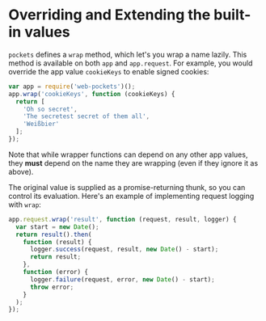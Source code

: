 # Overriding and Extending the built-in values

`pockets` defines a `wrap` method, which let's you wrap a name lazily. This method is available on both `app` and `app.request`. For example, you would override the app value `cookieKeys` to enable signed cookies:

```javascript
var app = require('web-pockets')();
app.wrap('cookieKeys', function (cookieKeys) {
  return [
    'Oh so secret',
    'The secretest secret of them all',
    'Weißbier'
  ];
});
```

Note that while wrapper functions can depend on any other app values, they **must** depend on the name they are wrapping (even if they ignore it as above).

The original value is supplied as a promise-returning thunk, so you can control its evaluation. Here's an example of implementing request logging with `wrap`:

```javascript
app.request.wrap('result', function (request, result, logger) {
  var start = new Date();
  return result().then(
    function (result) {
      logger.success(request, result, new Date() - start);
      return result;
    }, 
    function (error) {
      logger.failure(request, error, new Date() - start);
      throw error;
    }
  );
});
```
